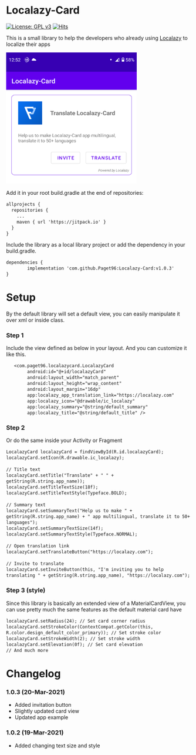 # Localazy-Card
[![License: GPL v3](https://img.shields.io/badge/License-GPLv3-blue.svg)](https://www.gnu.org/licenses/gpl-3.0) 
[![Hits](https://hits.seeyoufarm.com/api/count/incr/badge.svg?url=https%3A%2F%2Fgithub.com%2FPaget96%2FLocalazy-Card&count_bg=%2379C83D&title_bg=%23555555&icon=talend.svg&icon_color=%23E7E7E7&title=hits&edge_flat=false)](https://hits.seeyoufarm.com)

This is a small library to help the developers who already using <a href="https://localazy.com">Localazy</a> to localize their apps

<img src="resources/screenshot_1.png" width="356" height="356"/>

Add it in your root build.gradle at the end of repositories:

```
allprojects {
  repositories {
    ...
    maven { url 'https://jitpack.io' }
  }
}
```
  
Include the library as a local library project or add the dependency in your build.gradle.
```
dependencies {
        implementation 'com.github.Paget96:Localazy-Card:v1.0.3'
}
```

# Setup
By the default library will set a default view, you can easily manipulate it over xml or inside class.

### Step 1
Include the view defined as below in your layout. And you can customize it like this.
```
   <com.paget96.localazycard.LocalazyCard
        android:id="@+id/localazyCard"
        android:layout_width="match_parent"
        android:layout_height="wrap_content"
        android:layout_margin="16dp"
        app:localazy_app_translation_link="https://localazy.com"
        app:localazy_icon="@drawable/ic_localazy"
        app:localazy_summary="@string/default_summary"
        app:localazy_title="@string/default_title" />
```

### Step 2
Or do the same inside your Activity or Fragment
```
LocalazyCard localazyCard = findViewById(R.id.localazyCard);
localazyCard.setIcon(R.drawable.ic_localazy);

// Title text
localazyCard.setTitle("Translate" + " " + getString(R.string.app_name));
localazyCard.setTitleTextSize(18f);
localazyCard.setTitleTextStyle(Typeface.BOLD);

// Summary text
localazyCard.setSummaryText("Help us to make " + getString(R.string.app_name) + " app multilingual, translate it to 50+ languages");
localazyCard.setSummaryTextSize(14f);
localazyCard.setSummaryTextStyle(Typeface.NORMAL);

// Open translation link
localazyCard.setTranslateButton("https://localazy.com");

// Invite to translate
localazyCard.setInviteButton(this, "I'm inviting you to help translating " + getString(R.string.app_name), "https://localazy.com");
```

### Step 3 (style)
Since this library is basically an extended view of a MaterialCardView, you can use pretty much the same features as the default material card have
```
localazyCard.setRadius(24); // Set card corner radius
localazyCard.setStrokeColor(ContextCompat.getColor(this, R.color.design_default_color_primary)); // Set stroke color
localazyCard.setStrokeWidth(2); // Set stroke width
localazyCard.setElevation(0f); // Set card elevation
// And much more
```

# Changelog
### 1.0.3 (20-Mar-2021)
- Added invitation button
- Slightly updated card view
- Updated app example

### 1.0.2 (19-Mar-2021)
- Added changing text size and style
